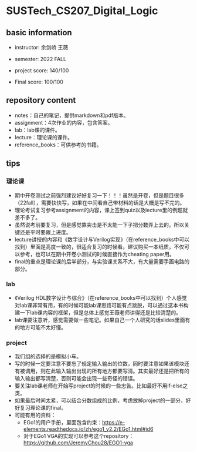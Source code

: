 # SUSTech_CS207_Digital_Logic

## basic information

- instructor: 余剑峤 王薇

- semester: 2022 FALL
- project score: 140/100
- Final score: 100/100

## repository content

- notes：自己的笔记，提供markdown和pdf版本。
- assignment：4次作业的内容，包含答案。
- lab：lab课的课件。
- lecture：理论课的课件。
- reference_books：可供参考的书籍。

## tips

### 理论课

- 期中开卷测试之前强烈建议好好复习一下！！！虽然是开卷，但是题目很多（22fall），需要快快写，如果在中间看自己带材料的话是大概是写不完的。
- 理论考试复习参考assignment的内容，课上签到quiz以及lecture里的例题就差不多了。
- 虽然说考前要复习，但是感觉靠突击是不太能一下子把分数弄上去的。所以关键还是平时要跟上进度。
- lecture讲授的内容和《数字设计与Verilog实现》（在reference_books中可以找到）里面是高度一致的，很适合复习的时候看。建议购买一本纸质，不仅可以参考，也可以在期中开卷小测试的时候直接作为cheating paper用。
- final的重点是理论课的后半部分，与实验课关系不大，有大量需要手画电路的部分。

### lab

- 《Verilog HDL数字设计与综合》（在reference_books中可以找到）个人感觉对lab课非常有用，有的时候可能lab课思路可能有点跳脱，可以通过这本书构建一下lab课内容的框架，但是总体上感觉王薇老师讲得还是比较清楚的。
- lab课要注意听，感觉需要做一些笔记。如果自己一个人研究的话slides里面有的地方可能不太好懂。

### project

- 我们组的选择的是模拟小车。
- 写的时候一定要注意不要忘了规定输入输出的位数，同时要注意如果该模块还有被调用，则在此输入输出出现的所有地方都要写清。其实最好还是把所有的输入输出都写清楚，否则可能会出现一些奇怪的错误。
- 要关注lab课老师在开始写project的时候的一些忠告。比如最好不用if-else之类。
- 如果最后时间太紧，可以结合分数组成的比例，考虑放掉project的一部分，好好复习理论课的final。
- 可能有用的资料：
  - EGo1的用户手册，里面包含约束：https://e-elements.readthedocs.io/zh/ego1_v2.2/EGo1.html#id6
  - 对于EGo1 VGA的实现可以参考这个repository：https://github.com/JeremyChou28/EGO1-vga

